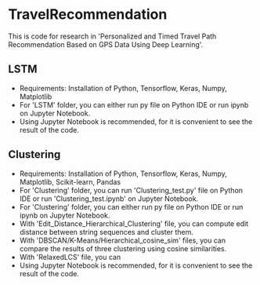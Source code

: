 # TravelRecommendation

This is code for research in 'Personalized and Timed Travel Path Recommendation Based on GPS Data Using Deep Learning'.

## LSTM
 - Requirements: Installation of Python, Tensorflow, Keras, Numpy, Matplotlib
 - For 'LSTM' folder, you can either run py file on Python IDE or run ipynb on Jupyter Notebook.
 - Using Jupyter Notebook is recommended, for it is convenient to see the result of the code.

## Clustering
- Requirements: Installation of Python, Tensorflow, Keras, Numpy, Matplotlib, Scikit-learn, Pandas
- For 'Clustering' folder, you can run 'Clustering_test.py' file on Python IDE or run 'Clustering_test.ipynb' on Jupyter Notebook.
- For 'Clustering' folder, you can either run py file on Python IDE or run ipynb on Jupyter Notebook.
- With 'Edit_Distance_Hierarchical_Clustering' file, you can compute edit distance between string sequences and cluster them.
- With 'DBSCAN/K-Means/Hierarchical_cosine_sim' files, you can compare the results of three clustering using cosine similarities.
- With 'RelaxedLCS' file, you can 
- Using Jupyter Notebook is recommended, for it is convenient to see the result of the code.
